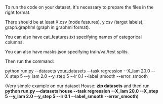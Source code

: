 To run the code on your dataset, it's necessary to prepare the files in the right format.

There should be at least X.csv (node features), y.csv (target labels), graph.graphml (graph in graphml format).

You can also have cat_features.txt specifying names of categorical columns.

You can also have masks.json specifying train/val/test splits.

Then run the command:

python run.py   --datasets  your_datasets   --task regression   --X_lam 20.0 --X_step 5  --y_lam 2.0 --y_step 5  --lr 0.1    --label_smooth  --error_smooth


(Very simple example on our dataset House: **zip datasets** and then run **python run.py   --datasets  house   --task regression   --X_lam 20.0 --X_step 5  --y_lam 2.0 --y_step 5  --lr 0.1    --label_smooth  --error_smooth**)
